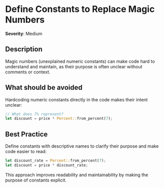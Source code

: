 # Define Constants to Replace Magic Numbers

**Severity**: Medium

## Description

Magic numbers (unexplained numeric constants) can make code hard to understand and maintain, as their purpose is often
unclear without comments or context.

## What should be avoided

Hardcoding numeric constants directly in the code makes their intent unclear:

```rust
// What does 7% represent?
let discount = price * Percent::from_percent(7);
```

## Best Practice

Define constants with descriptive names to clarify their purpose and make code easier to read:

```rust
let discount_rate = Percent::from_percent(7);
let discount = price * discount_rate;
```

This approach improves readability and maintainability by making the purpose of constants explicit.
